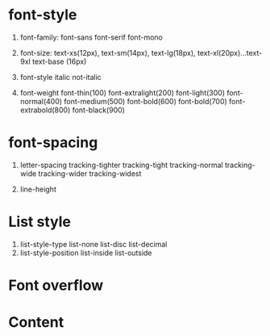 <h1> font-style </h1>

1. font-family:
font-sans font-serif font-mono	

2. font-size:
text-xs(12px), text-sm(14px), text-lg(18px), text-xl(20px)...text-9xl
text-base (16px)

3. font-style
italic not-italic	

4. font-weight
font-thin(100)	font-extralight(200)	font-light(300)	font-normal(400)	font-medium(500)	font-bold(600)	 font-bold(700) font-extrabold(800)	font-black(900)	

<h1> font-spacing </h1>

1. letter-spacing
tracking-tighter tracking-tight	
tracking-normal	
tracking-wide	tracking-wider	tracking-widest	

2. line-height

<h1> List style </h1>

1. list-style-type
list-none	list-disc	list-decimal	
2. list-style-position
list-inside	list-outside	

<h1> Font overflow </h1>


<h1> Content </h1>